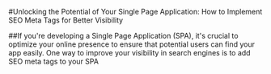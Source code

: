 #Unlocking the Potential of Your Single Page Application: How to Implement SEO Meta Tags for Better Visibility

##If you're developing a Single Page Application (SPA), it's crucial to optimize your online presence to ensure that potential users can find your app easily. 
One way to improve your visibility in search engines is to add SEO meta tags to your SPA

